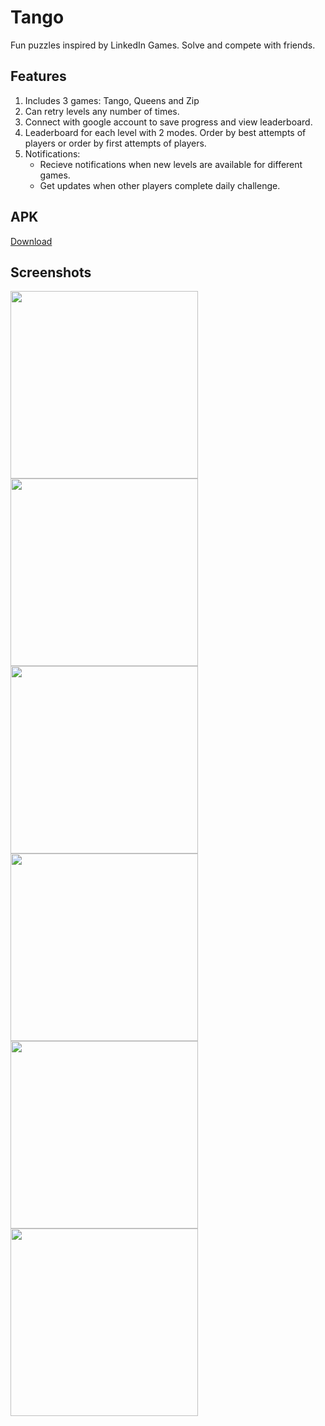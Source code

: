 # Tango
Fun puzzles inspired by LinkedIn Games. Solve and compete with friends.

## Features
1. Includes 3 games: Tango, Queens and Zip
2. Can retry levels any number of times.
3. Connect with google account to save progress and view leaderboard.
4. Leaderboard for each level with 2 modes. Order by best attempts of players or order by first attempts of players.
5. Notifications:
    - Recieve notifications when new levels are available for different games.
    - Get updates when other players complete daily challenge.

## APK
<a i="raw-url" href="https://github.com/Dhruv-Kapoor/Tango/raw/refs/heads/master/builds/Tango.apk">Download</a>

## Screenshots
<img src="https://github.com/Dhruv-Kapoor/Tango/blob/master/screenshots/tango.jpg" width=300><img src="https://github.com/Dhruv-Kapoor/Tango/blob/master/screenshots/queens.jpg" width=300>
<img src="https://github.com/Dhruv-Kapoor/Tango/blob/master/screenshots/zip.jpg" width=300><img src="https://github.com/Dhruv-Kapoor/Tango/blob/master/screenshots/calendar.jpg" width=300>
<img src="https://github.com/Dhruv-Kapoor/Tango/blob/master/screenshots/leaderboard.jpg" width=300><img src="https://github.com/Dhruv-Kapoor/Tango/blob/master/screenshots/settings.jpg" width=300>
